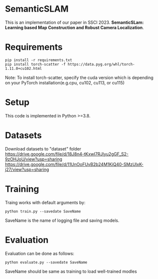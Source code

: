 # SemanticSLAM
This is an implementation of our paper in SSCI 2023. **SemanticSLam: Learning based Map Construction and Robust Camera Localization**.

# Requirements
```
pip install -r requirements.txt
pip install torch-scatter -f https://data.pyg.org/whl/torch-1.11.0+cu102.html
```
Note: To install torch-scatter, specify the cuda version which is depending on your PyTorch installation(e.g.cpu, cu102, cu113, or cu115)

# Setup
This code is implemented in Python >=3.8.

# Datasets
Download datasets to "dataset" folder <br>
https://drive.google.com/file/d/18J8n4-tKxwI7RJlyu2gGF_S2-9zOHJoU/view?usp=sharing  <br>
https://drive.google.com/file/d/11UnOoFUvB2b24M1KiQ40-SMzUIxK-j27/view?usp=sharing  <br>

# Training
Traing works with default arguments by:
```
python train.py --savedate SaveName
```
SaveName is the name of logging file and saving models.

# Evaluation
Evaluation can be done as follows:
```
python evaluate.py --savedate SaveName
```
SaveName should be same as training to load well-trained modles
